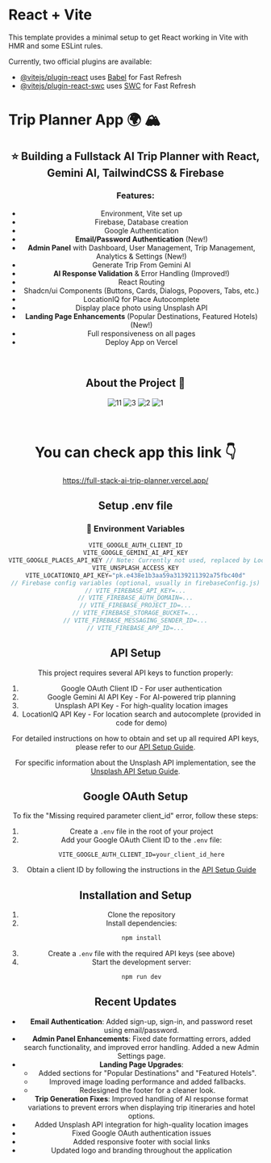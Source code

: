 # React + Vite

This template provides a minimal setup to get React working in Vite with HMR and some ESLint rules.

Currently, two official plugins are available:

- [@vitejs/plugin-react](https://github.com/vitejs/vite-plugin-react/blob/main/packages/plugin-react/README.md) uses [Babel](https://babeljs.io/) for Fast Refresh
- [@vitejs/plugin-react-swc](https://github.com/vitejs/vite-plugin-react-swc) uses [SWC](https://swc.rs/) for Fast Refresh


  

  
# Trip Planner App :earth_africa:	:mountain_snow:

<div style="text-align: center;"> 
 
## :star: Building a Fullstack AI Trip Planner with React, Gemini AI, TailwindCSS & Firebase
 


  ### Features: 

- Environment, Vite set up
- Firebase, Database creation
- Google Authentication
- **Email/Password Authentication** (New!)
- **Admin Panel** with Dashboard, User Management, Trip Management, Analytics & Settings (New!)
- Generate Trip From Gemini AI
- **AI Response Validation** & Error Handling (Improved!)
- React Routing
- Shadcn/ui Components (Buttons, Cards, Dialogs, Popovers, Tabs, etc.)
- LocationIQ for Place Autocomplete
- Display place photo using Unsplash API
- **Landing Page Enhancements** (Popular Destinations, Featured Hotels) (New!)
- Full responsiveness on all pages
- Deploy App on Vercel


<br />


## About the Project  :star2:
![11](https://github.com/user-attachments/assets/81bdf33b-95b8-4ba0-b7f6-ab517ec54690)
![3](https://github.com/user-attachments/assets/3d648acd-0c95-4d80-a257-4f1395edade7)
![2](https://github.com/user-attachments/assets/35b35f6e-dbe2-4a3d-88a0-c14536688a4e)
![1](https://github.com/user-attachments/assets/48151eb5-770f-4d8b-8149-c28a12a6fa39) 

<br />

# You can check app this link :point_down:
https://full-stack-ai-trip-planner.vercel.app/


## Setup .env file
### :key: Environment Variables


```js
VITE_GOOGLE_AUTH_CLIENT_ID
VITE_GOOGLE_GEMINI_AI_API_KEY
VITE_GOOGLE_PLACES_API_KEY // Note: Currently not used, replaced by LocationIQ/Unsplash
VITE_UNSPLASH_ACCESS_KEY
VITE_LOCATIONIQ_API_KEY="pk.e438e1b3aa59a3139211392a75fbc40d"
// Firebase config variables (optional, usually in firebaseConfig.js)
// VITE_FIREBASE_API_KEY=...
// VITE_FIREBASE_AUTH_DOMAIN=...
// VITE_FIREBASE_PROJECT_ID=...
// VITE_FIREBASE_STORAGE_BUCKET=...
// VITE_FIREBASE_MESSAGING_SENDER_ID=...
// VITE_FIREBASE_APP_ID=...
``` 

## API Setup

This project requires several API keys to function properly:
1. Google OAuth Client ID - For user authentication
2. Google Gemini AI API Key - For AI-powered trip planning
3. Unsplash API Key - For high-quality location images
4. LocationIQ API Key - For location search and autocomplete (provided in code for demo)

For detailed instructions on how to obtain and set up all required API keys, please refer to our [API Setup Guide](./API_SETUP_GUIDE.md).

For specific information about the Unsplash API implementation, see the [Unsplash API Setup Guide](./UNSPLASH_API_SETUP.md).

## Google OAuth Setup

To fix the "Missing required parameter client_id" error, follow these steps:

1. Create a `.env` file in the root of your project
2. Add your Google OAuth Client ID to the `.env` file:
   ```
   VITE_GOOGLE_AUTH_CLIENT_ID=your_client_id_here
   ```
3. Obtain a client ID by following the instructions in the [API Setup Guide](./API_SETUP_GUIDE.md)

## Installation and Setup

1. Clone the repository
2. Install dependencies:
   ```bash
   npm install
   ```
3. Create a `.env` file with the required API keys (see above)
4. Start the development server:
   ```bash
   npm run dev
   ```

## Recent Updates

- **Email Authentication**: Added sign-up, sign-in, and password reset using email/password.
- **Admin Panel Enhancements**: Fixed date formatting errors, added search functionality, and improved error handling. Added a new Admin Settings page.
- **Landing Page Upgrades**: 
    - Added sections for "Popular Destinations" and "Featured Hotels".
    - Improved image loading performance and added fallbacks.
    - Redesigned the footer for a cleaner look.
- **Trip Generation Fixes**: Improved handling of AI response format variations to prevent errors when displaying trip itineraries and hotel options.
- Added Unsplash API integration for high-quality location images
- Fixed Google OAuth authentication issues
- Added responsive footer with social links
- Updated logo and branding throughout the application

